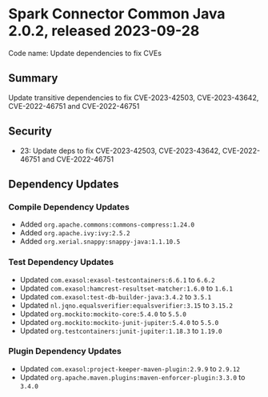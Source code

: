 # Spark Connector Common Java 2.0.2, released 2023-09-28

Code name: Update dependencies to fix CVEs

## Summary

Update transitive dependencies to fix CVE-2023-42503, CVE-2023-43642, CVE-2022-46751 and CVE-2022-46751 

## Security

* 23: Update deps to fix CVE-2023-42503, CVE-2023-43642, CVE-2022-46751 and CVE-2022-46751

## Dependency Updates

### Compile Dependency Updates

* Added `org.apache.commons:commons-compress:1.24.0`
* Added `org.apache.ivy:ivy:2.5.2`
* Added `org.xerial.snappy:snappy-java:1.1.10.5`

### Test Dependency Updates

* Updated `com.exasol:exasol-testcontainers:6.6.1` to `6.6.2`
* Updated `com.exasol:hamcrest-resultset-matcher:1.6.0` to `1.6.1`
* Updated `com.exasol:test-db-builder-java:3.4.2` to `3.5.1`
* Updated `nl.jqno.equalsverifier:equalsverifier:3.15` to `3.15.2`
* Updated `org.mockito:mockito-core:5.4.0` to `5.5.0`
* Updated `org.mockito:mockito-junit-jupiter:5.4.0` to `5.5.0`
* Updated `org.testcontainers:junit-jupiter:1.18.3` to `1.19.0`

### Plugin Dependency Updates

* Updated `com.exasol:project-keeper-maven-plugin:2.9.9` to `2.9.12`
* Updated `org.apache.maven.plugins:maven-enforcer-plugin:3.3.0` to `3.4.0`
